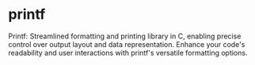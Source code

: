 # printf
Printf: Streamlined formatting and printing library in C, enabling precise control over output layout and data representation. Enhance your code's readability and user interactions with printf's versatile formatting options.
